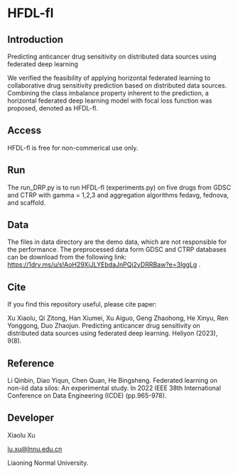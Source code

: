 # HFDL-fl

## Introduction

Predicting anticancer drug sensitivity on distributed data sources using federated deep learning

We verified the feasibility of applying horizontal federated learning to collaborative drug sensitivity prediction based on distributed data sources. Combining the class imbalance property inherent to the prediction, a horizontal federated deep learning model with focal loss function was proposed, denoted as HFDL-fl.

## Access

HFDL-fl is free for non-commerical use only.

## Run

The run_DRP.py is to run HFDL-fl (experiments.py) on five drugs from GDSC and CTRP with gamma = 1,2,3 and aggregation algorithms fedavg, fednova, and scaffold.

## Data

The files in data directory are the demo data, which are not responsible for the performance. The preprocessed data form GDSC and CTRP databases can be download from the following link: https://1drv.ms/u/s!AoH29XiJLYEbdaJnPQj2vDRRBaw?e=3lggLg .


## Cite

If you find this repository useful, please cite paper:

Xu Xiaolu, Qi Zitong, Han Xiumei, Xu Aiguo, Geng Zhaohong, He Xinyu, Ren Yonggong, Duo Zhaojun. Predicting anticancer drug sensitivity on distributed data sources using federated deep learning. Heliyon (2023), 9(8).

## Reference

Li Qinbin, Diao Yiqun, Chen Quan, He Bingsheng. Federated learning on non-iid data silos: An experimental study. In 2022 IEEE 38th International Conference on Data Engineering (ICDE) (pp.965-978).

## Developer

Xiaolu Xu 

lu.xu@lnnu.edu.cn

Liaoning Normal University.


